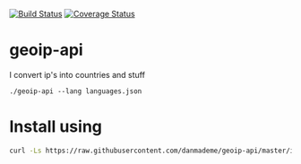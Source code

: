 [![Build Status](https://travis-ci.org/danmademe/geoip-api.svg?branch=master)](https://travis-ci.org/danmademe/geoip-api) [![Coverage Status](https://coveralls.io/repos/github/danmademe/geoip-api/badge.svg?branch=master)](https://coveralls.io/github/danmademe/geoip-api?branch=master)
# geoip-api
I convert ip's into countries and stuff

```
./geoip-api --lang languages.json
```

# Install using
```sh
curl -Ls https://raw.githubusercontent.com/danmademe/geoip-api/master/install.sh | sudo -H sh
```
